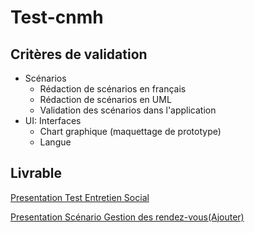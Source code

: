 # Test-cnmh

## Critères de validation
- Scénarios
  - Rédaction de scénarios en français
  - Rédaction de scénarios en UML
  - Validation des scénarios dans l'application
- UI: Interfaces
  - Chart graphique (maquettage de prototype)
  - Langue


## Livrable
[Presentation Test Entretien Social ](https://docs.google.com/presentation/d/1t-qj38LVejBMn7a66knzIMsGPBKbL-0qCqOOmIYGLBQ/edit?usp=sharing)


[Presentation Scénario Gestion des rendez-vous(Ajouter) ](https://docs.google.com/presentation/d/1NseD9JhM040giO7ZgcjKkrrbrzeoyQKIAd1QMdPe2V8/edit?usp=sharing)
